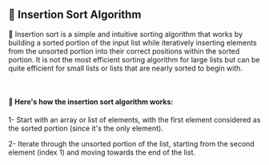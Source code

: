 <h2>📍 Insertion Sort Algorithm</h2>

<p>🔹 Insertion sort is a simple and intuitive sorting algorithm that works by building a sorted portion of the input list while iteratively inserting elements from the unsorted portion into their correct positions within the sorted portion. It is not the most efficient sorting algorithm for large lists but can be quite efficient for small lists or lists that are nearly sorted to begin with.</p>
<br />

<h4>📝 Here's how the insertion sort algorithm works:</h4>
<p>1- Start with an array or list of elements, with the first element considered as the sorted portion (since it's the only element).</p>
<p>2- Iterate through the unsorted portion of the list, starting from the second element (index 1) and moving towards the end of the list.</p>
